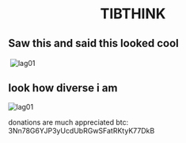 <h1 align="center">TIBTHINK</h1>

## Saw this and said this looked cool

<p>&nbsp;<img align="center" src="https://github-readme-stats.vercel.app/api?username=tibthink&show_icons=true&count_private=true&theme=radical" alt="lag01" /></p>

## look how diverse i am
<p><img align="center" src="https://github-readme-stats.vercel.app/api/top-langs/?username=tibthink&layout=compact" alt="lag01" /></p>

donations are much appreciated
btc: 3Nn78G6YJP3yUcdUbRGwSFatRKtyK77DkB
